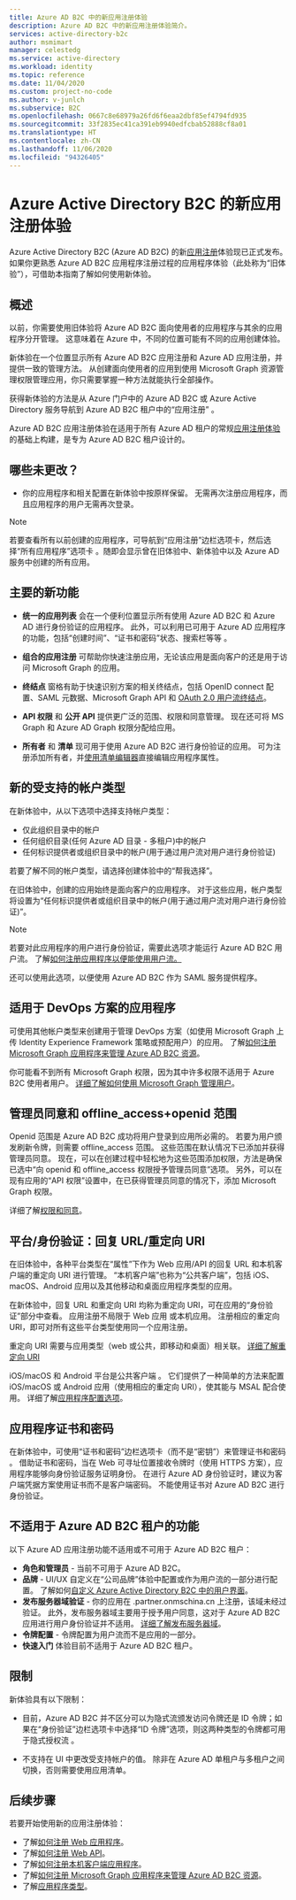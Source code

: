 ```yaml
---
title: Azure AD B2C 中的新应用注册体验
description: Azure AD B2C 中的新应用注册体验简介。
services: active-directory-b2c
author: msmimart
manager: celestedg
ms.service: active-directory
ms.workload: identity
ms.topic: reference
ms.date: 11/04/2020
ms.custom: project-no-code
ms.author: v-junlch
ms.subservice: B2C
ms.openlocfilehash: 0667c8e68979a26fd6f6eaa2dbf85ef4794fd935
ms.sourcegitcommit: 33f2835ec41ca391eb9940edfcbab52888cf8a01
ms.translationtype: HT
ms.contentlocale: zh-CN
ms.lasthandoff: 11/06/2020
ms.locfileid: "94326405"
---
```

# <a name="the-new-app-registrations-experience-for-azure-active-directory-b2c"></a>Azure Active Directory B2C 的新应用注册体验

Azure Active Directory B2C (Azure AD B2C) 的新[应用注册](https://portal.azure.cn/#blade/Microsoft_AAD_B2CAdmin/TenantManagementMenuBlade/registeredApps)体验现已正式发布。 如果你更熟悉 Azure AD B2C 应用程序注册过程的应用程序体验（此处称为“旧体验”），可借助本指南了解如何使用新体验。

## <a name="overview"></a>概述
以前，你需要使用旧体验将 Azure AD B2C 面向使用者的应用程序与其余的应用程序分开管理。 这意味着在 Azure 中，不同的位置可能有不同的应用创建体验。

新体验在一个位置显示所有 Azure AD B2C 应用注册和 Azure AD 应用注册，并提供一致的管理方法。 从创建面向使用者的应用到使用 Microsoft Graph 资源管理权限管理应用，你只需要掌握一种方法就能执行全部操作。

获得新体验的方法是从 Azure 门户中的 Azure AD B2C 或 Azure Active Directory 服务导航到 Azure AD B2C 租户中的“应用注册”  。

Azure AD B2C 应用注册体验在适用于所有 Azure AD 租户的常规[应用注册体验](https://developer.microsoft.com/identity/blogs/new-app-registrations-experience-is-now-generally-available/)的基础上构建，是专为 Azure AD B2C 租户设计的。

## <a name="whats-not-changing"></a>哪些未更改？
- 你的应用程序和相关配置在新体验中按原样保留。 无需再次注册应用程序，而且应用程序的用户无需再次登录。

> [!NOTE]
> 若要查看所有以前创建的应用程序，可导航到“应用注册”边栏选项卡，然后选择“所有应用程序”选项卡 。随即会显示曾在旧体验中、新体验中以及 Azure AD 服务中创建的所有应用。

## <a name="key-new-features"></a>主要的新功能

-   **统一的应用列表** 会在一个便利位置显示所有使用 Azure AD B2C 和 Azure AD 进行身份验证的应用程序。 此外，可以利用已可用于 Azure AD 应用程序的功能，包括“创建时间”、“证书和密码”状态、搜索栏等等 。

-   **组合的应用注册** 可帮助你快速注册应用，无论该应用是面向客户的还是用于访问 Microsoft Graph 的应用。

- **终结点** 窗格有助于快速识别方案的相关终结点，包括 OpenID connect 配置、SAML 元数据、Microsoft Graph API 和 [OAuth 2.0 用户流终结点](tokens-overview.md#endpoints)。

- **API 权限** 和 **公开 API** 提供更广泛的范围、权限和同意管理。 现在还可将 MS Graph 和 Azure AD Graph 权限分配给应用。

-   **所有者** 和 **清单** 现可用于使用 Azure AD B2C 进行身份验证的应用。 可为注册添加所有者，并[使用清单编辑器](../active-directory/develop/reference-app-manifest.md)直接编辑应用程序属性。


## <a name="new-supported-account-types"></a>新的受支持的帐户类型

在新体验中，从以下选项中选择支持帐户类型：
- 仅此组织目录中的帐户
- 任何组织目录(任何 Azure AD 目录 - 多租户)中的帐户
- 任何标识提供者或组织目录中的帐户(用于通过用户流对用户进行身份验证)

若要了解不同的帐户类型，请选择创建体验中的“帮我选择”。

在旧体验中，创建的应用始终是面向客户的应用程序。 对于这些应用，帐户类型将设置为“任何标识提供者或组织目录中的帐户(用于通过用户流对用户进行身份验证)”。
> [!NOTE]
> 若要对此应用程序的用户进行身份验证，需要此选项才能运行 Azure AD B2C 用户流。 了解[如何注册应用程序以便能使用用户流。](tutorial-register-applications.md)

还可以使用此选项，以便使用 Azure AD B2C 作为 SAML 服务提供程序。

## <a name="applications-for-devops-scenarios"></a>适用于 DevOps 方案的应用程序
可使用其他帐户类型来创建用于管理 DevOps 方案（如使用 Microsoft Graph 上传 Identity Experience Framework 策略或预配用户）的应用。 了解[如何注册 Microsoft Graph 应用程序来管理 Azure AD B2C 资源](microsoft-graph-get-started.md)。

你可能看不到所有 Microsoft Graph 权限，因为其中许多权限不适用于 Azure B2C 使用者用户。 [详细了解如何使用 Microsoft Graph 管理用户](manage-user-accounts-graph-api.md)。

## <a name="admin-consent-and-offline_accessopenid-scopes"></a>管理员同意和 offline_access+openid 范围
<!-- Azure AD B2C doesn't support user consent. That is, when a user signs into an application, the user doesn't see a screen requesting consent for the application permissions. All permissions have to be granted through admin consent.  -->

Openid 范围是 Azure AD B2C 成功将用户登录到应用所必需的。 若要为用户颁发刷新令牌，则需要 offline_access 范围。 这些范围在默认情况下已添加并获得管理员同意。 现在，可以在创建过程中轻松地为这些范围添加权限，方法是确保已选中“向 openid 和 offline_access 权限授予管理员同意”选项。 另外，可以在现有应用的“API 权限”设置中，在已获得管理员同意的情况下，添加 Microsoft Graph 权限。

详细了解[权限和同意](../active-directory/develop/v2-permissions-and-consent.md)。

## <a name="platformsauthentication-reply-urlsredirect-uris"></a>平台/身份验证：回复 URL/重定向 URI
在旧体验中，各种平台类型在“属性”下作为 Web 应用/API 的回复 URL 和本机客户端的重定向 URI 进行管理。 “本机客户端”也称为“公共客户端”，包括 iOS、macOS、Android 应用以及其他移动和桌面应用程序类型的应用。

在新体验中，回复 URL 和重定向 URI 均称为重定向 URI，可在应用的“身份验证”部分中查看。 应用注册不局限于 Web 应用 或本机应用。 注册相应的重定向 URI，即可对所有这些平台类型使用同一个应用注册。

重定向 URI 需要与应用类型（web 或公共，即移动和桌面）相关联。 [详细了解重定向 URI](../active-directory/develop/quickstart-register-app.md#add-a-redirect-uri)

<!-- Whether an application should be treated as a public client is inferred at run-time from the Redirect URI platform type, if possible. The **Treat application as a public client** setting should be set to **Yes** for flows that might not use a redirect URI, such as ROPC flows. -->

iOS/macOS 和 Android 平台是公共客户端 。 它们提供了一种简单的方法来配置 iOS/macOS 或 Android 应用（使用相应的重定向 URI），使其能与 MSAL 配合使用。 详细了解[应用程序配置选项](../active-directory/develop/msal-client-applications.md)。


## <a name="application-certificates--secrets"></a>应用程序证书和密码

在新体验中，可使用“证书和密码”边栏选项卡（而不是“密钥”）来管理证书和密码 。 借助证书和密码，当在 Web 可寻址位置接收令牌时（使用 HTTPS 方案），应用程序能够向身份验证服务证明身份。 在进行 Azure AD 身份验证时，建议为客户端凭据方案使用证书而不是客户端密码。 不能使用证书对 Azure AD B2C 进行身份验证。


## <a name="features-not-applicable-in-azure-ad-b2c-tenants"></a>不适用于 Azure AD B2C 租户的功能
以下 Azure AD 应用注册功能不适用或不可用于 Azure AD B2C 租户：
- **角色和管理员** - 当前不可用于 Azure AD B2C。
- **品牌** - UI/UX 自定义在“公司品牌”体验中配置或作为用户流的一部分进行配置。 了解如何[自定义 Azure Active Directory B2C 中的用户界面](customize-ui-overview.md)。
- **发布服务器域验证** - 你的应用在 .partner.onmschina.cn 上注册，该域未经过验证。 此外，发布服务器域主要用于授予用户同意，这对于 Azure AD B2C 应用进行用户身份验证并不适用。 [详细了解发布服务器域](/active-directory/develop/howto-configure-publisher-domain)。
- **令牌配置** - 令牌配置为用户流而不是应用的一部分。
- **快速入门** 体验目前不适用于 Azure AD B2C 租户。
<!-- - The **Integration assistant** blade is currently not available for Azure AD B2C tenants. -->

## <a name="limitations"></a>限制
新体验具有以下限制：
- 目前，Azure AD B2C 并不区分可以为隐式流颁发访问令牌还是 ID 令牌；如果在“身份验证”边栏选项卡中选择“ID 令牌”选项，则这两种类型的令牌都可用于隐式授权流 。
<!-- - Azure AD B2C doesn't currently support the single-page application "SPA" app type.  -->
- 不支持在 UI 中更改受支持帐户的值。 除非在 Azure AD 单租户与多租户之间切换，否则需要使用应用清单。

## <a name="next-steps"></a>后续步骤

若要开始使用新的应用注册体验：
* 了解[如何注册 Web 应用程序](tutorial-register-applications.md)。
* 了解[如何注册 Web API](add-web-api-application.md)。
* 了解[如何注册本机客户端应用程序](add-native-application.md)。
* 了解[如何注册 Microsoft Graph 应用程序来管理 Azure AD B2C 资源](microsoft-graph-get-started.md)。
* 了解[应用程序类型](application-types.md)。


